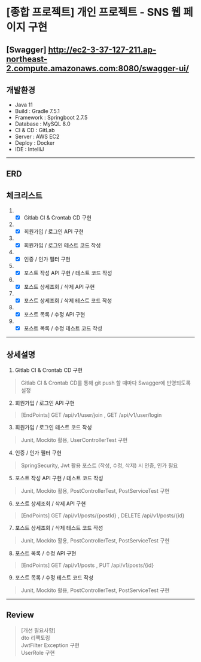 # [종합 프로젝트] 개인 프로젝트 - SNS 웹 페이지 구현<br>

[Swagger]
http://ec2-3-37-127-211.ap-northeast-2.compute.amazonaws.com:8080/swagger-ui/
---
## 개발환경<br>
- Java 11
- Build : Gradle 7.5.1
- Framework : Springboot 2.7.5
- Database : MySQL 8.0
- CI & CD : GitLab
- Server : AWS EC2
- Deploy : Docker
- IDE : IntelliJ
---
## ERD

## 체크리스트
1. -[x] Gitlab CI & Crontab CD 구현
2. -[x] 회원가입 / 로그인 API 구현
3. -[x] 회원가입 / 로그인 테스트 코드 작성
4. -[x] 인증 / 인가 필터 구현
5. -[x] 포스트 작성 API 구현 / 테스트 코드 작성
6. -[x] 포스트 상세조회 / 삭제 API 구현
7. -[x] 포스트 상세조회 / 삭제 테스트 코드 작성
8. -[x] 포스트 목록 / 수정 API 구현
9. -[x] 포스트 목록 / 수정 테스트 코드 작성

---
## 상세설명
1. Gitlab CI & Crontab CD 구현
> Gitlab CI & Crontab CD를 통해 git push 할 때마다 Swagger에 반영되도록 설정
2. 회원가입 / 로그인 API 구현
> [EndPoints] GET /api/v1/user/join , GET /api/v1/user/login<br>
3. 회원가입 / 로그인 테스트 코드 작성
>  Junit, Mockito 활용, UserControllerTest 구현
4. 인증 / 인가 필터 구현
> SpringSecurity, Jwt 활용 포스트 (작성, 수정, 삭제) 시 인증, 인가 필요
5. 포스트 작성 API 구현 / 테스트 코드 작성
> Junit, Mockito 활용, PostControllerTest, PostServiceTest 구현
6. 포스트 상세조회 / 삭제 API 구현
>[EndPoints] GET /api/v1/posts/{postId} , DELETE /api/v1/posts/{id}<br>
7. 포스트 상세조회 / 삭제 테스트 코드 작성
> Junit, Mockito 활용, PostControllerTest, PostServiceTest 구현
8. 포스트 목록 / 수정 API 구현
>[EndPoints] GET /api/v1/posts , PUT /api/v1/posts/{id}<br>
9. 포스트 목록 / 수정 테스트 코드 작성
> Junit, Mockito 활용, PostControllerTest, PostServiceTest 구현
---
## Review
> [개선 필요사항]<br>
> dto 리팩토링<br>
> JwtFilter Exception 구현 <br>
> UserRole 구현





